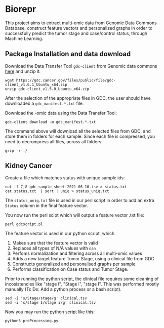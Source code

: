 # Biorepr

This project aims to extract multi-omic data from Genomic Data Commons Database, construct feature vectors and personalized graphs in order to successfully predict the tumor stage and case/control status, through Machine Learning.

## Package Installation and data download

Download the Data Transfer Tool `gdc-client` from Genomic data commons [here](https://gdc.cancer.gov/access-data/gdc-data-transfer-tool) and unzip it:
```
wget https://gdc.cancer.gov/files/public/file/gdc-client_v1.6.1_Ubuntu_x64.zip
unzip gdc-client_v1.5.0_Ubuntu_x64.zip`
```

After the selection of the appropriate files in GDC, the user should have downloaded a  `gdc_manifest.*.txt` file.

Download the -omic data using the Data Transfer Tool:

`gdc-client download -m gdc_manifest.*.txt`

The command above will download all the selected files from GDC, and store them in folders for each sample. Since each file is compressed, you need to decrompress all files, across all folders:

`gzip -r ./`

## Kidney Cancer

Create a file which matches status with unique sample ids:
```
cut -f 7,8 gdc_sample_sheet.2021-06-16.tsv > status.txt
cat status.txt  | sort | uniq > status_uniq.txt
```

The `status_uniq.txt` file is used in our perl script in order to add an extra `Status` column in the final feature vector.

You now run the perl scipt which will output a feature vector .txt file:

`perl gdcscript.pl`

The feature vector is used in our python script, which:

  1. Makes sure that the feature vector is valid
  2. Replaces all types of N/A values with `nan`
  3. Perfoms normalization and filtering across all multi-omic values
  4. Adds a new target feature Tumor Stage, using a clinical file from GDC
  5. Constructs generalized and personalised graphs per sample
  6. Performs classification on Case status and Tumor Stage.
  
Prior to running the python script, the clinical file requires some cleaning of incosistencies like "stage i", "Stage i", "stage I". This was performed mostly manually (To Do: Add a python process or a bash script).
```
sed -i 's/Stage/stage/g' clinical.tsv
sed -i 's/stage I/stage i/g' clinical.tsv
```

Now you may run the python script like this:

`python3 preProcessing.py`
